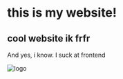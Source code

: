 # this is my website!
## cool website ik frfr

 And yes, i know. I suck at frontend

 ![logo](https://github.com/JayyDoesDev/personal-site/blob/main/.github/assets/ss.png?raw=true)



























 
